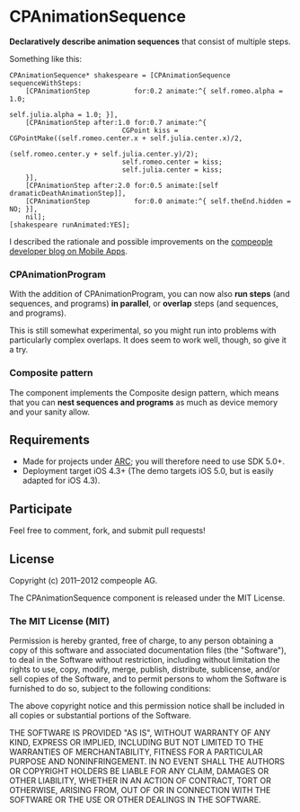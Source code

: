CPAnimationSequence
===================

**Declaratively describe animation sequences** that consist
of multiple steps.

Something like this:

	CPAnimationSequence* shakespeare = [CPAnimationSequence sequenceWithSteps:
		[CPAnimationStep           for:0.2 animate:^{ self.romeo.alpha = 1.0;
	                                                       self.julia.alpha = 1.0; }],
		[CPAnimationStep after:1.0 for:0.7 animate:^{
								CGPoint kiss = CGPointMake((self.romeo.center.x + self.julia.center.x)/2,
														   (self.romeo.center.y + self.julia.center.y)/2);
								self.romeo.center = kiss;
								self.julia.center = kiss;
		}],
		[CPAnimationStep after:2.0 for:0.5 animate:[self dramaticDeathAnimationStep]],
		[CPAnimationStep           for:0.0 animate:^{ self.theEnd.hidden = NO; }],
		nil];
	[shakespeare runAnimated:YES];

I described the rationale and possible improvements on the [compeople developer blog on Mobile Apps](http://blog.compeople.eu/apps/?p=43).

### CPAnimationProgram

With the addition of CPAnimationProgram, you can now also **run steps** (and sequences, and programs) **in parallel**, or **overlap** steps (and sequences, and programs).

This is still somewhat experimental, so you might run into problems with particularly complex overlaps. It does seem to work well, though, so give it a try.

### Composite pattern

The component implements the Composite design pattern, which means that you can **nest sequences and programs** as much as device memory and your sanity allow.

Requirements
-------
* Made for projects under [ARC](http://developer.apple.com/library/ios/#releasenotes/ObjectiveC/RN-TransitioningToARC/_index.html); you will therefore need to use SDK 5.0+.
* Deployment target iOS 4.3+ (The demo targets iOS 5.0, but is easily adapted for iOS 4.3).

Participate
-------
Feel free to comment, fork, and submit pull requests!

License
-------
Copyright (c) 2011–2012 compeople AG.

The CPAnimationSequence component is released under the MIT License.

### The MIT License (MIT)

Permission is hereby granted, free of charge, to any person obtaining a copy of this software and associated documentation files (the "Software"), to deal in the Software without restriction, including without limitation the rights to use, copy, modify, merge, publish, distribute, sublicense, and/or sell copies of the Software, and to permit persons to whom the Software is furnished to do so, subject to the following conditions:

The above copyright notice and this permission notice shall be included in all copies or substantial portions of the Software.

THE SOFTWARE IS PROVIDED "AS IS", WITHOUT WARRANTY OF ANY KIND, EXPRESS OR IMPLIED, INCLUDING BUT NOT LIMITED TO THE WARRANTIES OF MERCHANTABILITY, FITNESS FOR A PARTICULAR PURPOSE AND NONINFRINGEMENT. IN NO EVENT SHALL THE AUTHORS OR COPYRIGHT HOLDERS BE LIABLE FOR ANY CLAIM, DAMAGES OR OTHER LIABILITY, WHETHER IN AN ACTION OF CONTRACT, TORT OR OTHERWISE, ARISING FROM, OUT OF OR IN CONNECTION WITH THE SOFTWARE OR THE USE OR OTHER DEALINGS IN THE SOFTWARE.